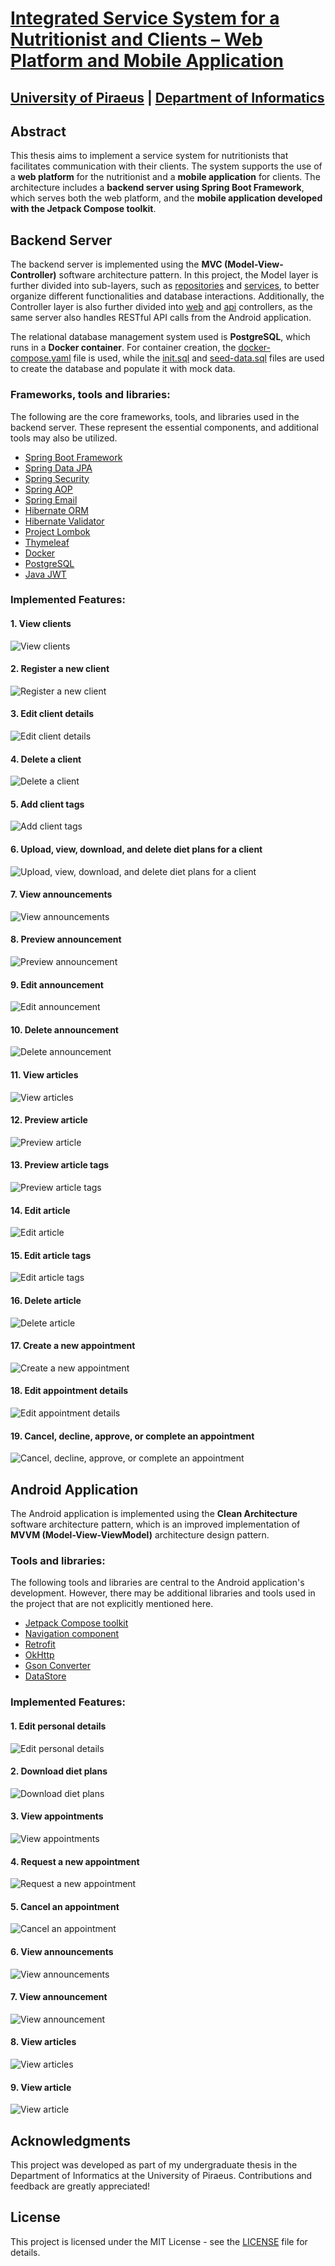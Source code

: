 # [Integrated Service System for a Nutritionist and Clients – Web Platform and Mobile Application](https://dione.lib.unipi.gr/xmlui/handle/unipi/16908)

## [University of Piraeus](https://www.unipi.gr/en/) | [Department of Informatics](https://cs.unipi.gr/en/)

## Abstract
This thesis aims to implement a service system for nutritionists that facilitates communication with their clients. The system supports the use of a **web platform** for the nutritionist and a **mobile application** for clients. The architecture includes a **backend server using Spring Boot Framework**, which serves both the web platform, and the **mobile application developed with the Jetpack Compose toolkit**.

## Backend Server
The backend server is implemented using the **MVC (Model-View-Controller)** software architecture pattern. In this project, the Model layer is further divided into sub-layers, such as [repositories](./DietitianHub-Backend/src/main/java/gr/unipi/thesis/dimstyl/repositories/) and [services](./DietitianHub-Backend/src/main/java/gr/unipi/thesis/dimstyl/services/), to better organize different functionalities and database interactions. Additionally, the Controller layer is also further divided into [web](./DietitianHub-Backend/src/main/java/gr/unipi/thesis/dimstyl/controllers/web/) and [api](./DietitianHub-Backend/src/main/java/gr/unipi/thesis/dimstyl/controllers/api/) controllers, as the same server also handles RESTful API calls from the Android application.

The relational database management system used is **PostgreSQL**, which runs in a **Docker container**. For container creation, the [docker-compose.yaml](./DietitianHub-Backend/docker/docker-compose.yml) file is used, while the [init.sql](./DietitianHub-Backend/docker/sql-scripts/init.sql) and [seed-data.sql](./DietitianHub-Backend/docker/sql-scripts/seed-data.sql) files are used to create the database and populate it with mock data.

### Frameworks, tools and libraries:
The following are the core frameworks, tools, and libraries used in the backend server. These represent the essential components, and additional tools may also be utilized.
- [Spring Boot Framework](https://spring.io/projects/spring-boot)
- [Spring Data JPA](https://spring.io/projects/spring-data-jpa)
- [Spring Security](https://spring.io/projects/spring-security)
- [Spring AOP](https://docs.spring.io/spring-framework/reference/core/aop.html)
- [Spring Email](https://docs.spring.io/spring-boot/reference/io/email.html)
- [Hibernate ORM](https://hibernate.org/orm/)
- [Hibernate Validator](https://hibernate.org/validator/)
- [Project Lombok](https://projectlombok.org/)
- [Thymeleaf](https://www.thymeleaf.org/)
- [Docker](https://www.docker.com/)
- [PostgreSQL](https://www.postgresql.org/)
- [Java JWT](https://github.com/jwtk/jjwt)

### Implemented Features:
#### 1. View clients
![View clients](./images/view-clients.png)
#### 2. Register a new client
![Register a new client](./images/add-new-client.png)
#### 3. Edit client details
![Edit client details](./images/edit-client-details.png)
#### 4. Delete a client
![Delete a client](./images/delete-client.png)
#### 5. Add client tags
![Add client tags](./images/add-client-tags.png)
#### 6. Upload, view, download, and delete diet plans for a client
![Upload, view, download, and delete diet plans for a client](./images/upload-view-download-delete-diet-plans.png)
#### 7. View announcements
![View announcements](./images/view-announcements.png)
#### 8. Preview announcement
![Preview announcement](./images/preview-announcement.png)
#### 9. Edit announcement
![Edit announcement](./images/edit-announcement.png)
#### 10. Delete announcement
![Delete announcement](./images/delete-announcement.png)
#### 11. View articles
![View articles](./images/view-articles.png)
#### 12. Preview article
![Preview article](./images/preview-article.png)
#### 13. Preview article tags
![Preview article tags](./images/preview-article-tags.png)
#### 14. Edit article
![Edit article](./images/edit-article.png)
#### 15. Edit article tags
![Edit article tags](./images/edit-article-tags.png)
#### 16. Delete article
![Delete article](./images/delete-article.png)
#### 17. Create a new appointment
![Create a new appointment](./images/create-new-appointment.png)
#### 18. Edit appointment details
![Edit appointment details](./images/edit-appointment-details.png)
#### 19. Cancel, decline, approve, or complete an appointment
![Cancel, decline, approve, or complete an appointment](./images/cancel-decline-approve-complete-appointment.png)

## Android Application
The Android application is implemented using the **Clean Architecture** software architecture pattern, which is an improved implementation of **MVVM (Model-View-ViewModel)** architecture design pattern.

### Tools and libraries:
The following tools and libraries are central to the Android application's development. However, there may be additional libraries and tools used in the project that are not explicitly mentioned here.
- [Jetpack Compose toolkit](https://developer.android.com/compose)
- [Navigation component](https://developer.android.com/develop/ui/compose/navigation)
- [Retrofit](https://square.github.io/retrofit/)
- [OkHttp](https://square.github.io/okhttp/)
- [Gson Converter](https://github.com/square/retrofit/blob/trunk/retrofit-converters/gson/README.md)
- [DataStore](https://developer.android.com/topic/libraries/architecture/datastore)

### Implemented Features:
#### 1. Edit personal details
![Edit personal details](./images/edit-personal-details.png)
#### 2. Download diet plans
![Download diet plans](./images/download-diet-plans.png)
#### 3. View appointments
![View appointments](./images/view-appointments-android.png)
#### 4. Request a new appointment
![Request a new appointment](./images/request-new-appointment.png)
#### 5. Cancel an appointment
![Cancel an appointment](./images/cancel-appointment.png)
#### 6. View announcements
![View announcements](./images/view-announcements-android.png)
#### 7. View announcement
![View announcement](./images/view-announcement.png)
#### 8. View articles
![View articles](./images/view-articles-android.png)
#### 9. View article
![View article](./images/view-article.png)

## Acknowledgments
This project was developed as part of my undergraduate thesis in the Department of Informatics at the University of Piraeus. Contributions and feedback are greatly appreciated!

## License
This project is licensed under the MIT License - see the [LICENSE](LICENSE) file for details.

